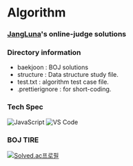 # Algorithm
### [JangLuna](https://github.com/JangLuna)'s online-judge solutions

### Directory information
- baekjoon : BOJ solutions
- structure : Data structure study file.
- test.txt : algorithm test case file.
- .prettierignore : for short-coding.

### Tech Spec
![JavaScript](https://img.shields.io/badge/JavaScript-f7df12.svg?&style=for-the-badge&logo=JavaScript&logoColor=black)
![VS Code](https://img.shields.io/badge/Visual%20Studio%20Code-FF6C37.svg?&style=for-the-badge&logo=VisualStudioCode&logoColor=white)

### BOJ TIRE
[![Solved.ac프로필](http://mazassumnida.wtf/api/v2/generate_badge?boj=jangluna)](https://solved.ac/jangluna)
